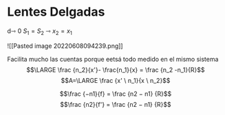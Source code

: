 # Lentes Delgadas
d⇾ 0 
$S_1 = S_2$ ⇾ $x_2 = x_1$

![[Pasted image 20220608094239.png]]

Facilita mucho las cuentas porque eetsá todo medido en el mismo sistema
$$\LARGE \frac {n_2}{x'}- \frac{n_1}{x} = \frac {n_2 -n_1}{R}$$
$$A=\LARGE \frac {x' \ n_1}{x \ n_2}$$

$$\frac {−n1}{f} = \frac {n2 − n1} {R}$$
$$\frac {n2}{f'} = \frac {n2 − n1} {R}$$